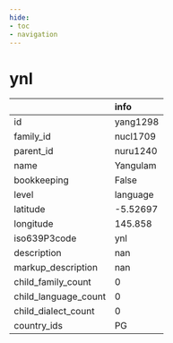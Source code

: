 ```yaml
---
hide:
- toc
- navigation
---
```

# ynl
|                      | info     |
|:---------------------|:---------|
| id                   | yang1298 |
| family_id            | nucl1709 |
| parent_id            | nuru1240 |
| name                 | Yangulam |
| bookkeeping          | False    |
| level                | language |
| latitude             | -5.52697 |
| longitude            | 145.858  |
| iso639P3code         | ynl      |
| description          | nan      |
| markup_description   | nan      |
| child_family_count   | 0        |
| child_language_count | 0        |
| child_dialect_count  | 0        |
| country_ids          | PG       |